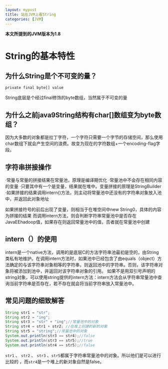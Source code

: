 ```yaml
---
layout: mypost
title: 站在JVM上看String
categories: [JVM] 
---
```


**本文所提到的JVM版本为1.8**



# String的基本特性

## 为什么String是个不可变的量？

`private final byte[] value`

String底层是个经过final修饰的byte数组，当然属于不可变的量



## 为什么之前java9String结构有char[]数组变为byte数组？

因为大多数的对象都是拉丁字符，一个字符只需要一个字节的存储空间，那么使用char数组下就会产生空间的浪费。故变为现在的字符数组+一个encoding-flag字段。



## 字符串拼接操作

·常量与常量的拼接结果在常量池，原理是编译期优化
·常量池中不会存在相同内容的变量
·只要其中有一个是变量，结果就在堆中。变量拼接的原理是StringBuilder
·如果拼接的结果调用intern()方法，则主动将常量池中还没有的字符串对象放入池中，并返回此对象地址

如果拼接符号的前后出现了变量，则相当于在堆空间中new String0，具体的内容为拼接的结果
而调用intern方法，则会判断字符串常量池中是否存在JavaEEhadoop值，如果存在则返回常量池中的值，否者就在常量池中创建



## intern（）的使用

intern是一个native方法，调用的是底层C的方法字符串池最初是空的，由String类私有地维护。在调用intern方法时，如果池中已经包含了由equals（object）方法确定的与该字符串对象相等的字符串，则返回池中的字符串。否则，该字符串对象将被添加到池中，并返回对该字符串对象的引用。
如果不是用双引号声明的string对象，可以使用string提供的intern方法：intern方法会从字符串常量池中查询当前字符串是否存在，若不存在就会将当前字符串放入常量池中。



## 常见问题的细致解答

```java
String str1 = "str";
String str2 = "ing";
String str3 = "str" + "ing";//常量池中的对象
String str4 = str1 + str2; //在堆上创建的新的对象
String str5 = "string";//常量池中的对象
System.out.println(str3 == str4);//false
System.out.println(str3 == str5);//true
System.out.println(str4 == str5);//false
```

`str1` 、 `str2` 、 `str3` 、`str5`都属于字符串常量池中的对象。所以他们是可以进行比较的 ，而`str4`是一个堆上的新对象自然是false。          
